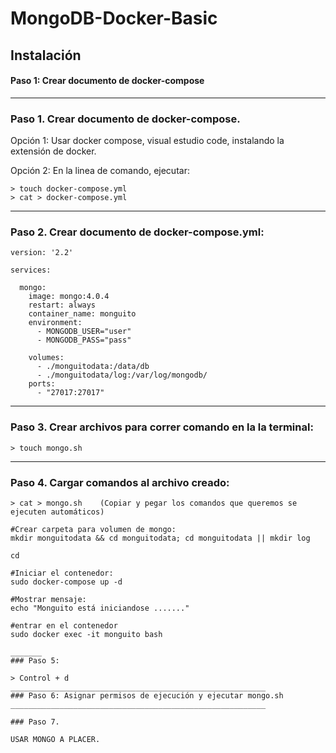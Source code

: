 # MongoDB-Docker-Basic

## Instalación

#### Paso 1: Crear documento de docker-compose
____________________________________________________________
### Paso 1. Crear documento de docker-compose.

Opción 1: Usar docker compose, visual estudio code, instalando la extensión de docker.

Opción 2: En la linea de comando, ejecutar:

```
> touch docker-compose.yml
> cat > docker-compose.yml
```
_____________________________________________
### Paso 2. Crear documento de docker-compose.yml:

```
version: '2.2'

services:

  mongo:
    image: mongo:4.0.4
    restart: always
    container_name: monguito
    environment:
      - MONGODB_USER="user"
      - MONGODB_PASS="pass"	
      
    volumes:
      - ./monguitodata:/data/db
      - ./monguitodata/log:/var/log/mongodb/
    ports:
      - "27017:27017"
  ```
    
____________________________________________________________
### Paso 3. Crear archivos para correr comando en la la terminal:
```
> touch mongo.sh
```
_________________________________________
### Paso 4. Cargar comandos al archivo creado:
```
> cat > mongo.sh   	(Copiar y pegar los comandos que queremos se ejecuten automáticos)

#Crear carpeta para volumen de mongo:
mkdir monguitodata && cd monguitodata; cd monguitodata || mkdir log

cd

#Iniciar el contenedor:
sudo docker-compose up -d

#Mostrar mensaje:
echo "Monguito está iniciandose ......."

#entrar en el contenedor
sudo docker exec -it monguito bash

_______
### Paso 5: 

> Control + d
_________________________________________________________
### Paso 6: Asignar permisos de ejecución y ejecutar mongo.sh
_________________________________________________________

### Paso 7. 

USAR MONGO A PLACER.

